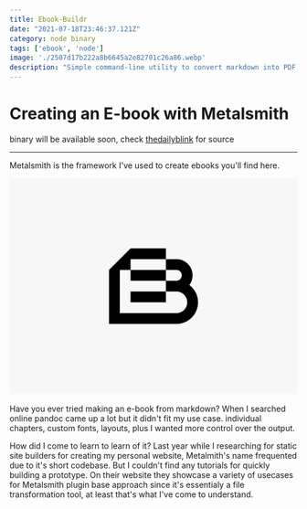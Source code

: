 ```yaml
---
title: Ebook-Buildr
date: "2021-07-18T23:46:37.121Z"
category: node binary
tags: ['ebook', 'node']
image: './2507d17b222a8b6645a2e82701c26a86.webp'
description: "Simple command-line utility to convert markdown into PDF & EPUB. Single binary tool."  
---
```


# Creating an E-book with Metalsmith

binary will be available soon, check [thedailyblink](https://github.com/NileshEvrywhr/thedailyblink) for source

-----------------------

Metalsmith is the framework I've used to create ebooks you'll find here. 

![double_address_fields](./2507d17b222a8b6645a2e82701c26a86.webp)

Have you ever tried making an e-book from markdown? When I searched online pandoc came up a lot but it didn't fit my use case. individual chapters, custom fonts, layouts, plus I wanted more control over the output. 


How did I come to learn to learn of it? Last year while I researching for static site builders for creating my personal website, Metalmith's name frequented due to it's short codebase. But I couldn't find any tutorials for quickly building a prototype. On their website they showcase a variety of usecases for Metalsmith plugin base approach since it's essentialy a file transformation tool, at least that's what I've come to understand. 



